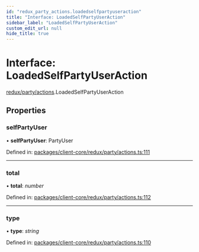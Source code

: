 ```yaml
---
id: "redux_party_actions.loadedselfpartyuseraction"
title: "Interface: LoadedSelfPartyUserAction"
sidebar_label: "LoadedSelfPartyUserAction"
custom_edit_url: null
hide_title: true
---
```


# Interface: LoadedSelfPartyUserAction

[redux/party/actions](../modules/redux_party_actions.md).LoadedSelfPartyUserAction

## Properties

### selfPartyUser

• **selfPartyUser**: PartyUser

Defined in: [packages/client-core/redux/party/actions.ts:111](https://github.com/xr3ngine/xr3ngine/blob/66a84a950/packages/client-core/redux/party/actions.ts#L111)

___

### total

• **total**: *number*

Defined in: [packages/client-core/redux/party/actions.ts:112](https://github.com/xr3ngine/xr3ngine/blob/66a84a950/packages/client-core/redux/party/actions.ts#L112)

___

### type

• **type**: *string*

Defined in: [packages/client-core/redux/party/actions.ts:110](https://github.com/xr3ngine/xr3ngine/blob/66a84a950/packages/client-core/redux/party/actions.ts#L110)
